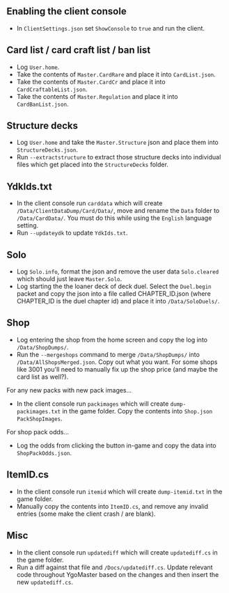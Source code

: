 ## Enabling the client console

- In `ClientSettings.json` set `ShowConsole` to `true` and run the client.

## Card list / card craft list / ban list

- Log `User.home`.
- Take the contents of `Master.CardRare` and place it into `CardList.json`.
- Take the contents of `Master.CardCr` and place it into `CardCraftableList.json`.
- Take the contents of `Master.Regulation` and place it into `CardBanList.json`.

## Structure decks

- Log `User.home` and take the `Master.Structure` json and place them into `StructureDecks.json`.
- Run `--extractstructure` to extract those structure decks into individual files which get placed into the `StructureDecks` folder.

## YdkIds.txt

- In the client console run `carddata` which will create `/Data/ClientDataDump/Card/Data/`, move and rename the `Data` folder to `/Data/CardData/`. You must do this while using the `English` language setting.
- Run `--updateydk` to update `YdkIds.txt`.

## Solo

- Log `Solo.info`, format the json and remove the user data `Solo.cleared` which should just leave `Master.Solo`.
- Log starting the the loaner deck of deck duel. Select the `Duel.begin` packet and copy the json into a file called CHAPTER_ID.json (where CHAPTER_ID is the duel chapter id) and place it into `/Data/SoloDuels/`.

## Shop

- Log entering the shop from the home screen and copy the log into `/Data/ShopDumps/`.
- Run the `--mergeshops` command to merge `/Data/ShopDumps/` into `/Data/AllShopsMerged.json`. Copy out what you want. For some shops like 3001 you'll need to manually fix up the shop price (and maybe the card list as well?).

For any new packs with new pack images...

- In the client console run `packimages` which will create `dump-packimages.txt` in the game folder. Copy the contents into `Shop.json` `PackShopImages`.

For shop pack odds...

- Log the odds from clicking the button in-game and copy the data into `ShopPackOdds.json`.

## ItemID.cs

- In the client console run `itemid` which will create `dump-itemid.txt` in the game folder.
- Manually copy the contents into `ItemID.cs`, and remove any invalid entries (some make the client crash / are blank).

## Misc

- In the client console run `updatediff` which will create `updatediff.cs` in the game folder.
- Run a diff against that file and `/Docs/updatediff.cs`. Update relevant code throughout YgoMaster based on the changes and then insert the new `updatediff.cs`.